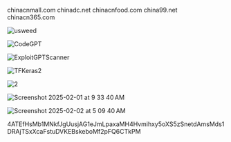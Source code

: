 chinacnmall.com
chinadc.net
chinacnfood.com
china99.net 
chinacn365.com


![usweed](https://github.com/user-attachments/assets/0d4aaa98-ae8e-4b76-8cc2-ed846c2138d1)

![CodeGPT](https://github.com/user-attachments/assets/a36e647a-4161-4348-a800-87260db345f0)


![ExploitGPTScanner](https://github.com/user-attachments/assets/00bfda95-e9fb-41b3-8a42-507132ff74f4)


![TFKeras2](https://github.com/user-attachments/assets/6c8e1f3c-c22c-4288-8ffd-074f2f5c0b58)


![2](https://github.com/user-attachments/assets/54cc683c-4795-40fd-b1f3-a2a54fe0933b)

![Screenshot 2025-02-01 at 9 33 40 AM](https://github.com/user-attachments/assets/65e23217-fab6-498a-8efd-2af148639cbe)

![Screenshot 2025-02-02 at 5 09 40 AM](https://github.com/user-attachments/assets/ff268042-49b5-4a41-9898-b03d13a6ff47)

4ATEfHsMb1MNkfJgUusjAG1eJmLpaxaMH4Hvmihxy5oXS5zSnetdAmsMds1DRAjTSxXcaFstuDVKEBskeboMf2pFQ6CTkPM
